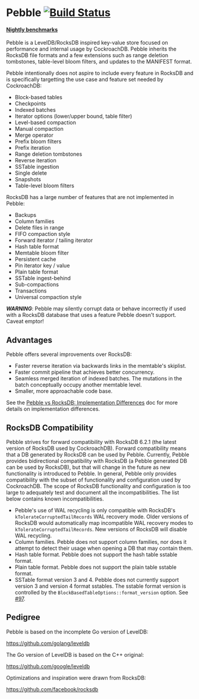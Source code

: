 # Pebble [![Build Status](https://travis-ci.org/cockroachdb/pebble.svg?branch=master)](https://travis-ci.org/cockroachdb/pebble)
#### [Nightly benchmarks](https://cockroachdb.github.io/pebble/)

Pebble is a LevelDB/RocksDB inspired key-value store focused on
performance and internal usage by CockroachDB. Pebble inherits the
RocksDB file formats and a few extensions such as range deletion
tombstones, table-level bloom filters, and updates to the MANIFEST
format.

Pebble intentionally does not aspire to include every feature in
RocksDB and is specifically targetting the use case and feature set
needed by CockroachDB:

* Block-based tables
* Checkpoints
* Indexed batches
* Iterator options (lower/upper bound, table filter)
* Level-based compaction
* Manual compaction
* Merge operator
* Prefix bloom filters
* Prefix iteration
* Range deletion tombstones
* Reverse iteration
* SSTable ingestion
* Single delete
* Snapshots
* Table-level bloom filters

RocksDB has a large number of features that are not implemented in
Pebble:

* Backups
* Column families
* Delete files in range
* FIFO compaction style
* Forward iterator / tailing iterator
* Hash table format
* Memtable bloom filter
* Persistent cache
* Pin iterator key / value
* Plain table format
* SSTable ingest-behind
* Sub-compactions
* Transactions
* Universal compaction style

***WARNING***: Pebble may silently corrupt data or behave incorrectly if
used with a RocksDB database that uses a feature Pebble doesn't
support. Caveat emptor!

## Advantages

Pebble offers several improvements over RocksDB:

* Faster reverse iteration via backwards links in the memtable's
  skiplist.
* Faster commit pipeline that achieves better concurrency.
* Seamless merged iteration of indexed batches. The mutations in the
  batch conceptually occupy another memtable level.
* Smaller, more approachable code base.

See the [Pebble vs RocksDB: Implementation
Differences](docs/rocksdb.md) doc for more details on implementation
differences.

## RocksDB Compatibility

Pebble strives for forward compatibility with RocksDB 6.2.1 (the
latest version of RocksDB used by CockroachDB). Forward compatibility
means that a DB generated by RocksDB can be used by Pebble. Currently,
Pebble provides bidirectional compatibility with RocksDB (a Pebble
generated DB can be used by RocksDB), but that will change in the
future as new functionality is introduced to Pebble. In general,
Pebble only provides compatibility with the subset of functionality
and configuration used by CockroachDB. The scope of RocksDB
functionality and configuration is too large to adequately test and
document all the incompatibilities. The list below contains known
incompatibilities.

* Pebble's use of WAL recycling is only compatible with RocksDB's
  `kTolerateCorruptedTailRecords` WAL recovery mode. Older versions of
  RocksDB would automatically map incompatible WAL recovery modes to
  `kTolerateCorruptedTailRecords`. New versions of RocksDB will
  disable WAL recycling.
* Column families. Pebble does not support column families, nor does
  it attempt to detect their usage when opening a DB that may contain
  them.
* Hash table format. Pebble does not support the hash table sstable
  format.
* Plain table format. Pebble does not support the plain table sstable
  format.
* SSTable format version 3 and 4. Pebble does not currently support
  version 3 and version 4 format sstables. The sstable format version
  is controlled by the `BlockBasedTableOptions::format_version`
  option. See [#97](https://github.com/cockroachdb/pebble/issues/97).

## Pedigree

Pebble is based on the incomplete Go version of LevelDB:

https://github.com/golang/leveldb

The Go version of LevelDB is based on the C++ original:

https://github.com/google/leveldb

Optimizations and inspiration were drawn from RocksDB:

https://github.com/facebook/rocksdb
